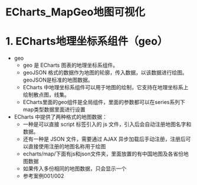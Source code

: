 # ECharts_MapGeo地图可视化

# 1. ECharts地理坐标系组件（geo）
- geo
    - geo 是 ECharts 图表的地理坐标系组件。
    - geoJSON 格式的数据作为地图的轮廓，传入数据，以该数据进行绘图。geoJSON是标准的地图数据。
    - ECharts 中地理坐标系组件可以用于地图的绘制，它支持在地理坐标系上绘制散点图，线集。
    - ECharts里面的geo组件是全局组件，里面的参数都可以在series系列下map类型数据里面进行设置
- ECharts 中提供了两种格式的地图数据：
    - 一种是可以直接 script 标签引入的 js 文件，引入后会自动注册地图名字和数据。
    - 还有一种是 JSON 文件，需要通过 AJAX 异步加载后手动注册，注册后可以直接使用注册的地图名称用于绘图
    - echarts/map/下面有js和json文件夹，里面放置的有中国地图及各省份地图数据
    - 如果传入多份相同的地图数据，只会显示一个
    - 参考案例001/002